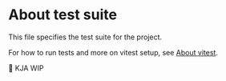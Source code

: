 # About test suite

This file specifies the test suite for the project.

For how to run tests and more on vitest setup, see [About vitest](../setup/about_vitest.md).

🚧 KJA WIP
